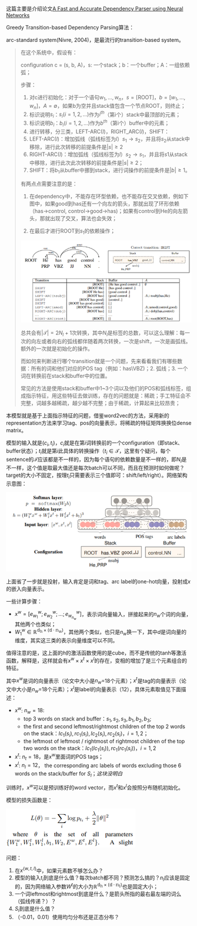 这篇主要是介绍论文[A Fast and Accurate Dependency Parser using Neural Networks](https://nlp.stanford.edu/pubs/emnlp2014-depparser.pdf)

Greedy Transition-based Dependency Parsing算法：

arc-standard system(Nivre, 2004)，是最流行的transition-based system。

>在这个系统中，假设有：
>
>configuration c = (s, b, A)，s: 一个stack；b：一个buffer；A：一组依赖弧；
>
>步骤：
>
>1. 对c进行初始化：对于一个语句$w_1,...,w_n$，$s=[\text {ROOT}]$，$b=[w_1,...,w_n]$，$A=\emptyset$，如果b为空并且stack值包含一个节点ROOT，则终止；
>   1. 标识说明$s_i$：$s_i(i=1,2,...)$作为$i^{th}$（第i个）stack中最顶部的元素；
>   2. 标识说明$b_i$：$b_i(i=1,2,...)$作为$b^{th}$（第i个）buffer中的元素；
>2. 进行转移，分三类，LEFT-ARC($l$)，RIGHT_ARC($l$)，SHIFT：
>   1. LEFT-ARC($l$)：增加弧线（弧线标签为$l$）$s_1\to s_2$，并且将$s_2$从stack中移除，进行此次转移的前提条件是$|s|\ge 2$
>   2. RIGHT-ARC($l)$：增加弧线（弧线标签为$l$）$s_2\to s_1$，并且将$s1$从stack中移除，进行此次此次转移的前提条件是$|s|\ge 2$；
>   3. SHIFT：将$b_1$从buffer中挪到stack，进行词操作的前提条件是$|b|\ge 1$。
>
>有两点点需要注意的是：
>
>1. 在dependency中，不能存在环型依赖，也不能存在交叉依赖，例如下图中，如果good到has还有一个向左的箭头，那就出现了环形依赖（has->control, control->good->has)；如果有control到He的向左箭头，那就出现了交叉，算法也会失效；
>
>2. 在最后才进行ROOT到$s_1$的依赖操作；
>
>   ![1567131045009](..\images\1567131045009.png)
>
>总共会有$|\mathcal{T}|=2N_l+1$次转换，其中$N_l$是标签的总数，可以这么理解：每一次的向左或者向右的弧线都伴随着两次转换，一次是shift，一次是画弧线。额外的一次就是初始化的操作。
>
>而如何来判断进行哪个transition就是一个问题，先来看看我们有哪些数据：所有的词和他们对应的POS tag（例如：has\VBZ)；2. 弧线；3. 一个词在转换前在stack和buffer中的位置。
>
>常见的方法是使用stack和buffer中1~3个词以及他们的POS和弧线标签，组成指示特征，用这些特征去做训练，存在的问题就是：稀疏；手工特征会不完整，词越多越稀疏，越少越不完整；由于稀疏，计算起来比较昂贵；

本模型就是基于上面指示特征的问题，借鉴word2vec的方法，采用新的representation方法来学习tag、pos的向量表示，将稀疏的特征矩阵换换位dense matrix。

模型的输入就是$(c_i, t_i)$，$c_i$就是在第$i$词转换前的一个configuration（即stack、buffer状态）；$t_i$就是第$i$此具体的转换操作（$t_i\in \mathcal {T}$，这里有个疑问，每个sentence的$\mathcal T$应该都是不一样的，因为每个语句的依赖数量是不一样的，即$N_l$是不一样，这个值是取最大值还是每次batch可以不同，而且在预测时如何做呢？target的大小不固定，按理$t_i$只需要表示三个值即可：shift/left/right）。网络架构示意图：

![1567132155242](..\images\1567132155242.png)

上面省了一步就是投射，输入肯定是词和tag、arc label的one-hot向量，投射成$x$的嵌入向量表示。

一些计算步骤：

- $x^w=[e_{w_1}^w;e_{w_2}^w;...;e_{w_{n_w}}^w]$，表示词向量输入，拼接起来的$n_w$个词的向量，其他两个也类似；
- $W_1^w\in \mathbb{R^{d_h\times (d·n_w)}}$，其他两个类似，也只是$n_w$换一下，其中$d$是词向量的维度，其实这三类的表示向量维度可以不同。

值得注意的是，这上面的$h$的激活函数使用的是cube，而不是传统的tanh等激活函数，解释是，这样就会有$x^w\times x^t\times x^l$的存在，变相的增加了是三个元素组合的特征。

其中$x^w$是词的向量表示（论文中大小是$n_w$=18个元素）；$x^t$是tag的向量表示（论文中大小是$n_w$=18个元素）；$x^l$是label的向量表示（12），具体元素取值见下面描述：

- $x^w$: $n_w=18$:
  - top 3 words on stack and buffer：$s_1, s_2, s_3, b_1, b_2, b_3$;
  - the first and second leftmost/rightmost children of the top 2 words on the stack：$lc_1(s_i), rc_1(s_i), lc_2(s_i), rc_2(s_i)，i=1,2$；
  - the leftmost of leftmost / rightmost of rightmost children of the top two words on the stack：$lc_1(lc_1(s_i)), rc_1(rc_1(s_i))，i=1,2$
- $x^t$: $n_t=18$，是$x^w$里面词的POS tags；
- $x^l$: $n_l=12$， the corresponding arc labels of words excluding those 6 words on the stack/buffer for $S_l$；$这块没明白$

训练时，$x^w$可以是预训练好的word vector，而$x^t$和$x^l$会按照分布随机初始化。

模型的损失函数是：

![1567133602479](..\images\1567133602479.png)



问题：

1. 在$x^{\{w,t,l\}}$中，如果元素数不够怎么办？
2. 模型的输入$t_i$到底是什么值？每次batch都不同？预测怎么搞的？$n_l$应该是固定的，因为网络输入参数$W^t$的大小为$\mathbb{R^{d_h\times (d·n_t)}}$也是固定大小；
3. 一个词leftmost和rightmost到底是什么？是箭头所指的最右最左端的词么（弧线传递？）？
4. $S_l$到底是什么值？
5. （-0.01，0.01）使用均匀分布还是正态分布？